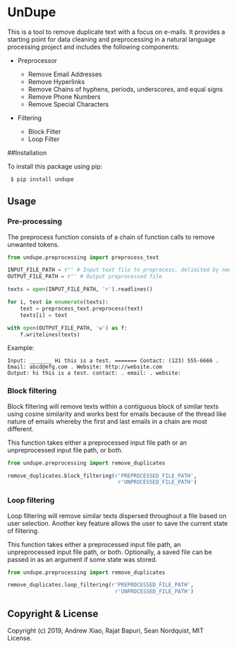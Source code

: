 # UnDupe

This is a tool to remove duplicate text with a focus on e-mails. It provides a starting point for data cleaning
and preprocessing in a natural language processing project and includes the following components:

- Preprocessor
    - Remove Email Addresses
    - Remove Hyperlinks
    - Remove Chains of hyphens, periods, underscores, and equal signs
    - Remove Phone Numbers
    - Remove Special Characters

- Filtering
    - Block Filter
    - Loop Filter




##Installation

To install this package using pip:

```bash
 $ pip install undupe
```

## Usage
    
### Pre-processing

The preprocess function consists of a chain of function calls to remove unwanted tokens.

```python
from undupe.preprocessing import preprocess_text

INPUT_FILE_PATH = r'' # Input text file to preprocess, delimited by new lines
OUTPUT_FILE_PATH = r'' # Output preprocessed file

texts = open(INPUT_FILE_PATH, 'r').readlines()

for i, text in enumerate(texts):
    text = preprocess_text.preprocess(text)
    texts[i] = text

with open(OUTPUT_FILE_PATH, 'w') as f:
    f.writelines(texts)
```

Example:

```
Input: _______ Hi this is a test. ======= Contact: (123) 555-6666 . Email: abcd@efg.com . Website: http://website.com
Output: hi this is a test. contact: . email: . website:
```

### Block filtering

Block filtering will remove texts within a contiguous block of similar texts using cosine similarity and works best for emails 
because of the thread like nature of emails whereby the first and last emails in a chain are most different.


This function takes either a preprocessed input file path or an unpreprocessed input file path, or both. 
```python
from undupe.preprocessing import remove_duplicates

remove_duplicates.block_filtering(r'PREPROCESSED_FILE_PATH',
                                   r'UNPROCESSED_FILE_PATH')
```

### Loop filtering

Loop filtering will remove similar texts dispersed throughout a file based on user selection. Another key feature allows
the user to save the current state of filtering.

This function takes either a preprocessed input file path, an unpreprocessed input file path, or both. Optionally, a saved file can be passed in as an argument
if some state was stored.

```python
from undupe.preprocessing import remove_duplicates

remove_duplicates.loop_filtering(r'PREPROCESSED_FILE_PATH',
                                  r'UNPROCESSED_FILE_PATH')
```

## Copyright & License
Copyright (c) 2019, Andrew Xiao, Rajat Bapuri, Sean Nordquist, MIT License.
